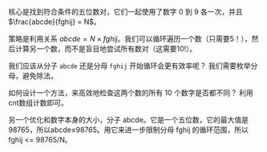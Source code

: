 核心是找到符合条件的五位数对，它们一起使用了数字 0 到 9 各一次，并且 $\frac{abcde}{fghij} = N$。

策略是利用关系 $abcde = N \times fghij$。我们可以循环遍历一个数（只需要5！），然后计算另一个数，而不是盲目地尝试所有数对（这需要10!）。

我们应该从分子 `abcde` 还是分母 `fghij` 开始循环会更有效率呢？
我们需要枚举分母，避免除法。

如何设计一个方法，来高效地检查这两个数的所有 10 个数字是否都不同？
利用cnt数组计数即可。

另一个优化和数字本身的大小，分子 abcde。它是一个五位数，它的最大值是98765，所以abcde≤98765。用它来进一步限制分母 fghij 的循环范围，所以fghij <= 98765/N。

